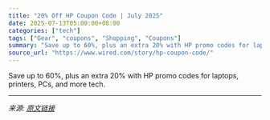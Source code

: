 ```yaml
---
title: "20% Off HP Coupon Code | July 2025"
date: 2025-07-13T05:00:00+08:00
categories: ["tech"]
tags: ["Gear", "coupons", "Shopping", "Coupons"]
summary: "Save up to 60%, plus an extra 20% with HP promo codes for laptops, printers, PCs, and more tech."
source_url: "https://www.wired.com/story/hp-coupon-code/"
---
```


Save up to 60%, plus an extra 20% with HP promo codes for laptops, printers, PCs, and more tech.

---

*来源: [原文链接](https://www.wired.com/story/hp-coupon-code/)*
